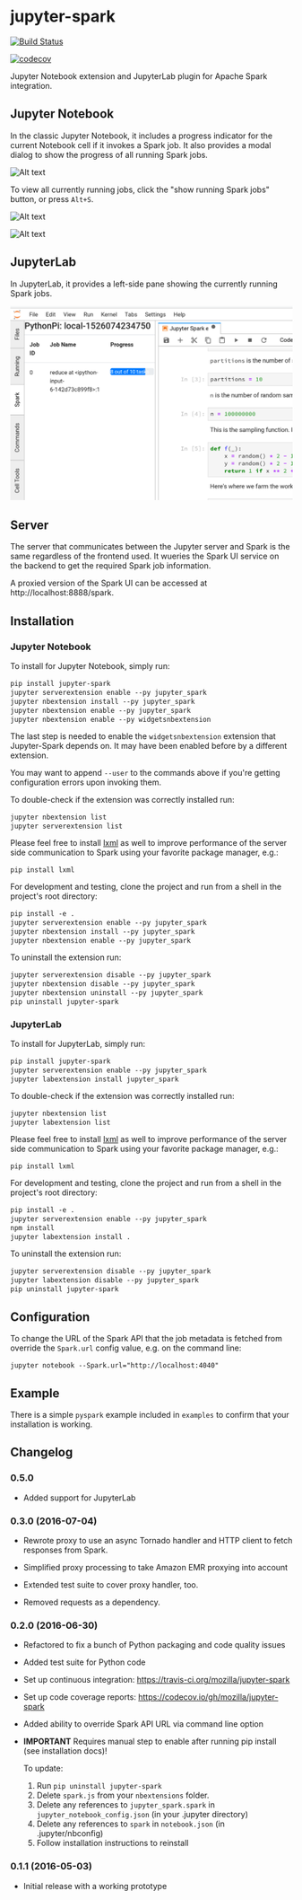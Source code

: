 # jupyter-spark

[![Build Status](https://travis-ci.org/mozilla/jupyter-spark.svg?branch=master)](https://travis-ci.org/mozilla/jupyter-spark)

[![codecov](https://codecov.io/gh/mozilla/jupyter-spark/branch/master/graph/badge.svg)](https://codecov.io/gh/mozilla/jupyter-spark)

Jupyter Notebook extension and JupyterLab plugin for Apache Spark integration.

## Jupyter Notebook

In the classic Jupyter Notebook, it includes a progress indicator for the
current Notebook cell if it invokes a Spark job. It also provides a modal dialog
to show the progress of all running Spark jobs.

![Alt text](/screenshots/ProgressBar.png?raw=true "Spark progress bar")

To view all currently running jobs, click the "show running Spark jobs"
button, or press ```Alt+S```.

![Alt text](/screenshots/SparkButton.png?raw=true "show running Spark jobs button")

![Alt text](/screenshots/Dialog.png?raw=true "Spark dialog")

## JupyterLab

In JupyterLab, it provides a left-side pane showing the currently running Spark
jobs.

![Alt text](/screenshots/JupyterLab.png?raw=true "Spark side pane")

## Server

The server that communicates between the Jupyter server and Spark is the same
regardless of the frontend used. It wueries the Spark UI service on the backend
to get the required Spark job information.

A proxied version of the Spark UI can be accessed at
http://localhost:8888/spark.

## Installation

### Jupyter Notebook

To install for Jupyter Notebook, simply run:

```
pip install jupyter-spark
jupyter serverextension enable --py jupyter_spark
jupyter nbextension install --py jupyter_spark
jupyter nbextension enable --py jupyter_spark
jupyter nbextension enable --py widgetsnbextension
```

The last step is needed to enable the `widgetsnbextension` extension that
Jupyter-Spark depends on. It may have been enabled before by a different
extension.

You may want to append ``--user`` to the commands above if you're getting
configuration errors upon invoking them.

To double-check if the extension was correctly installed run:

```
jupyter nbextension list
jupyter serverextension list
```

Please feel free to install [lxml](http://lxml.de/) as well to improve
performance of the server side communication to Spark using your favorite
package manager, e.g.:

```
pip install lxml
```

For development and testing, clone the project and run from a shell in the
project's root directory:

```
pip install -e .
jupyter serverextension enable --py jupyter_spark
jupyter nbextension install --py jupyter_spark
jupyter nbextension enable --py jupyter_spark
```

To uninstall the extension run:

```
jupyter serverextension disable --py jupyter_spark
jupyter nbextension disable --py jupyter_spark
jupyter nbextension uninstall --py jupyter_spark
pip uninstall jupyter-spark
```
### JupyterLab

To install for JupyterLab, simply run:

```
pip install jupyter-spark
jupyter serverextension enable --py jupyter_spark
jupyter labextension install jupyter_spark
```

To double-check if the extension was correctly installed run:

```
jupyter nbextension list
jupyter labextension list
```

Please feel free to install [lxml](http://lxml.de/) as well to improve
performance of the server side communication to Spark using your favorite
package manager, e.g.:

```
pip install lxml
```

For development and testing, clone the project and run from a shell in the
project's root directory:

```
pip install -e .
jupyter serverextension enable --py jupyter_spark
npm install
jupyter labextension install .
```

To uninstall the extension run:

```
jupyter serverextension disable --py jupyter_spark
jupyter labextension disable --py jupyter_spark
pip uninstall jupyter-spark
```

## Configuration

To change the URL of the Spark API that the job metadata is fetched from
override the `Spark.url` config value, e.g. on the command line:

```
jupyter notebook --Spark.url="http://localhost:4040"
```

## Example

There is a simple `pyspark` example included in `examples` to confirm that your
installation is working.

## Changelog

### 0.5.0

- Added support for JupyterLab

### 0.3.0 (2016-07-04)

- Rewrote proxy to use an async Tornado handler and HTTP client to fetch
  responses from Spark.

- Simplified proxy processing to take Amazon EMR proxying into account

- Extended test suite to cover proxy handler, too.

- Removed requests as a dependency.

### 0.2.0 (2016-06-30)

- Refactored to fix a bunch of Python packaging and code quality issues

- Added test suite for Python code

- Set up continuous integration: https://travis-ci.org/mozilla/jupyter-spark

- Set up code coverage reports: https://codecov.io/gh/mozilla/jupyter-spark

- Added ability to override Spark API URL via command line option

- **IMPORTANT** Requires manual step to enable after running pip install
  (see installation docs)!

  To update:

  1. Run `pip uninstall jupyter-spark`
  2. Delete `spark.js` from your `nbextensions` folder.
  3. Delete any references to `jupyter_spark.spark` in
     `jupyter_notebook_config.json` (in your .jupyter directory)
  4. Delete any references to `spark` in `notebook.json`
     (in .jupyter/nbconfig)
  5. Follow installation instructions to reinstall

### 0.1.1 (2016-05-03)

- Initial release with a working prototype
